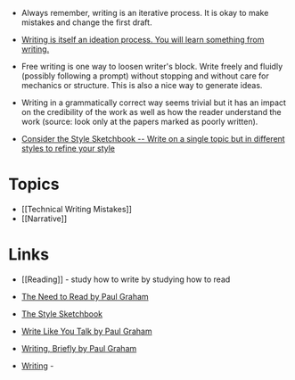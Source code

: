 * Always remember, writing is an iterative process. It is okay to make mistakes and change the first draft.
*  [Writing is itself an ideation process. You will learn something from writing.](http://www.paulgraham.com/read.html)
* Free writing is one way to loosen writer's block. Write freely and fluidly (possibly following a prompt) without stopping and without care for mechanics or structure. This is also a nice way to generate ideas.
* Writing in a grammatically correct way seems trivial but it has an impact on the credibility of the work as well as how the reader understand the work (source: look only at the papers marked as poorly written).

* [Consider the Style Sketchbook -- Write on a single topic but in different styles to refine your style](https://www.youtube.com/watch?v=tnmZmpopv6w)
# Topics
* [[Technical Writing Mistakes]]
* [[Narrative]]
# Links
* [[Reading]] - study how to write by studying how to read

* [The Need to Read by Paul Graham](http://www.paulgraham.com/read.html)
* [The Style Sketchbook](https://www.youtube.com/watch?v=tnmZmpopv6w) 
* [Write Like You Talk by Paul Graham](http://www.paulgraham.com/talk.html)
* [Writing, Briefly by Paul Graham](http://www.paulgraham.com/writing44.html)
* [Writing](https://www.youtube.com/watch?v=tnmZmpopv6w) - 

